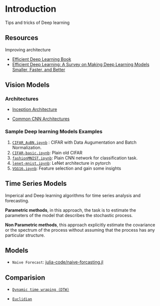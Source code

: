 # Introduction

Tips and tricks of Deep learning

## Resources

Improving architecture

- [Efficient Deep Learning Book](https://efficientdlbook.com)
- [Efficient Deep Learning: A Survey on Making Deep Learning Models Smaller, Faster, and Better](https://arxiv.org/abs/2106.08962)

## Vision Models

### Architectures

- [Inception Architecture](blogs/inception.md)

- [Common CNN Architectures](blogs/common_cnns.md)

### Sample Deep learning Models Examples

1. [`CIFAR_AuBN.ipynb`](models/CIFAR_AuBN.ipynb) : CIFAR with Data Augumentation and Batch Normalization.
2. [`CIFAR-basic.ipynb`](models/CIFAR-basic.ipynb): Plain old CIFAR
3. [`fashionMNIST.ipynb`](models/fashionMNIST.ipynb): Plain CNN network for classification task.
4. [`lenet-mnist.ipynb`](models/lenet-mnist.ipynb): LeNet architecture in pytorch
5. [`VGG16.ipynb`](models/VGG16.ipynb): Feature selection and gain some insights

## Time Series Models

Imperical and Deep learning algorithms for time series analysis and forecasting.

**Parametric methods**, in this approach, the task is to estimate the parameters of the model that describes the stochastic process.

**Non Parametric methods**, this approach explicitly estimate the covariance or the spectrum of the process without assuming that the process has any particular structure.

## Models

- `Naive Forecast`: [julia-code/naive-forcasting.jl](julia-code/naive-forcasting.jl)

## Comparision

- [`Dynamic time wraping (DTW)`](notes/dynamic-time-wraping.md)

- [`Euclidian`](notes/euclidian.md)
